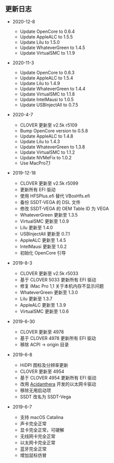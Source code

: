 ## 更新日志

- 2020-12-8
  
  - Update OpenCore to 0.6.4
  - Update AppleALC to 1.5.5
  - Update Lilu to 1.5.0
  - Update WhateverGreen to 1.4.5
  - Update VirtualSMC to 1.1.9
- 2020-11-3
  - Update OpenCore to 0.6.3
  - Update AppleALC to 1.5.4
  - Update Lilu to 1.4.9
  - Update WhateverGreen to 1.4.4
  - Update VirtualSMC to 1.1.8
  - Update IntelMausi to 1.0.5
  - Update USBInjectAll to 0.7.5
- 2020-4-7
  - CLOVER 更新至 v2.5k r5109
  - Bump OpenCore version to 0.5.8
  - Update AppleALC to 1.4.8
  - Update Lilu to 1.4.3
  - Update WhateverGreen to 1.3.8
  - Update VirtualSMC to 1.1.2
  - Update NVMeFix to 1.0.2
  - Use MacPro7,1
- 2019-12-18
  - CLOVER 更新至 v2.5k r5099
  - 更新所有 EFI 驱动
  - 使用 HFSPlus.efi 替代 VBoxHfs.efi
  - 备份 SSDT-VEGA 的 DSL 文件
  - 修改 SSDT-VEGA 的 OEM Table ID 为 VEGA
  - WhateverGreen 更新至 1.3.5
  - VirtualSMC 更新至 1.0.9
  - Lilu 更新至 1.4.0
  - USBInjectAll 更新至 0.7.1
  - AppleALC 更新至 1.4.5
  - IntelMausi 更新至 1.0.2
  - 初始化 OpenCore 引导
- 2019-8-3
  - CLOVER 更新至 v2.5k r5033
  - 基于 CLOVER 5033 更新所有 EFI 驱动
  - 修复 iMac Pro 1,1 关于本机内存不显示问题
  - WhateverGreen 更新至 1.3.0
  - Lilu 更新至 1.3.7
  - AppleALC 更新至 1.3.9
  - VirtualSMC 更新至 1.0.6
- 2019-6-30
  - CLOVER 更新至 4978
  - 基于 CLOVER 4978 更新所有 EFI 驱动
  - 移除 ACPI -> origin 目录
- 2019-6-8
  - HiDPI 图标及分辨率更新
  - CLOVER 更新至 4954
  - 基于 CLOVER 4954 更新所有 EFI 驱动
  - 改用 [Acidanthera](https://github.com/acidanthera) 开发的以太网卡驱动
  - 移除无用启动项
  - SSDT 改名为 SSDT-Vega
- 2019-6-7
  - 支持 macOS Catalina
  - 声卡完全正常
  - 显卡完全正常，可硬解
  - 无线网卡完全正常
  - 以太网卡完全正常
  - 蓝牙完全正常
  - 增加鼠标仿冒

